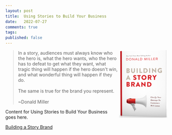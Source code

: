 ```yaml
---
layout: post
title:  Using Stories to Build Your Business
date:   2022-07-27
comments: true
tags: 
published: false
---
```

<img src="/images/building_a_story_brand.jpg" align="right" width="150" padding="20" alt="Building A Story Brand by Donald Miller" title="Building A Story Brand by Donald Miller" /> 

>In a story, audiences must always know who the hero is, what the hero wants, who the hero has to defeat to get what they want, what tragic thing will happen if the hero doesn't win, and what wonderful thing will happen if they do.<br/><br/>The same is true for the brand you represent.<br/><br/>~Donald Miller
 
<!--more-->

Content for Using Stories to Build Your Business goes here.
 
[Building a Story Brand](https://buildingastorybrand.com/)
